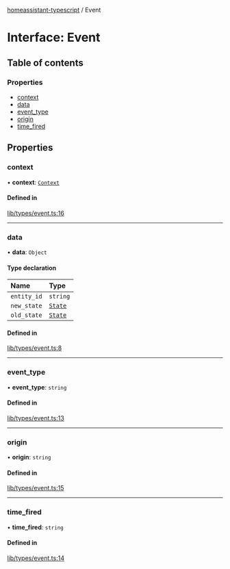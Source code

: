 [homeassistant-typescript](../README.md) / Event

# Interface: Event

## Table of contents

### Properties

- [context](Event.md#context)
- [data](Event.md#data)
- [event\_type](Event.md#event_type)
- [origin](Event.md#origin)
- [time\_fired](Event.md#time_fired)

## Properties

### context

• **context**: [`Context`](Context.md)

#### Defined in

[lib/types/event.ts:16](https://github.com/benwainwright/hass-ts/blob/24908fa/src/lib/types/event.ts#L16)

___

### data

• **data**: `Object`

#### Type declaration

| Name | Type |
| :------ | :------ |
| `entity_id` | `string` |
| `new_state` | [`State`](State.md) |
| `old_state` | [`State`](State.md) |

#### Defined in

[lib/types/event.ts:8](https://github.com/benwainwright/hass-ts/blob/24908fa/src/lib/types/event.ts#L8)

___

### event\_type

• **event\_type**: `string`

#### Defined in

[lib/types/event.ts:13](https://github.com/benwainwright/hass-ts/blob/24908fa/src/lib/types/event.ts#L13)

___

### origin

• **origin**: `string`

#### Defined in

[lib/types/event.ts:15](https://github.com/benwainwright/hass-ts/blob/24908fa/src/lib/types/event.ts#L15)

___

### time\_fired

• **time\_fired**: `string`

#### Defined in

[lib/types/event.ts:14](https://github.com/benwainwright/hass-ts/blob/24908fa/src/lib/types/event.ts#L14)
